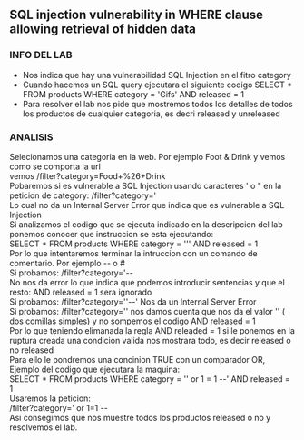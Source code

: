 ## SQL injection vulnerability in WHERE clause allowing retrieval of hidden data
### INFO DEL LAB
- Nos indica que hay una vulnerabilidad SQL Injection en el fitro category  
- Cuando hacemos un SQL query ejecutara el siguiente codigo SELECT * FROM  products WHERE category = 'Gifs' AND released = 1  
- Para resolver el lab nos pide que mostremos todos los detalles de todos los productos de cualquier categoria, es decri released y unreleased  
### ANALISIS  
Selecionamos una categoria en la web. Por ejemplo Foot & Drink y vemos como se comporta la url  
vemos /filter?category=Food+%26+Drink     
Pobaremos si es vulnerable a SQL Injection usando caracteres ' o " en la peticion de category:
/filter?category='  
Lo cual no da un Internal Server Error que indica que es vulnerable a SQL Injection  
Si analizamos el codigo que se ejecuta indicado en la descripcion del lab ponemos conocer que instruccion se esta ejecutando:  
SELECT * FROM  products WHERE category = ''' AND released = 1  
Por lo que intentaremos terminar la intruccion con un comando de comentario. Por ejemplo -- o #  
Si probamos:  /filter?category='--  
No nos da error lo que indica que podemos introducir sentencias y que el resto:  AND released = 1 sera ignorado  
Si probamos: /filter?category=''--'  Nos da un Internal Server Error   
Si probamos: /filter?category='' nos damos cuenta que nos da el valor '' ( dos comillas simples) y no sompemos el codigo AND released = 1  
Por lo que teniendo elimanada la regla AND releaded = 1 si le ponemos en la ruptura creada una condicion valida nos mostrara todo, es decir released o no released  
Para ello le pondremos una concinion TRUE con un comparador OR, Ejemplo del codigo que ejecutara la maquina:  
SELECT * FROM  products WHERE category = '' or 1 = 1 --' AND released = 1  
Usaremos la peticion:   
/filter?category=' or 1=1 --  
Asi consegimos que nos muestre todos los productos released o no y resolvemos el lab.  

